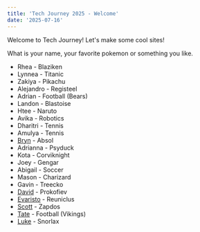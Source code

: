 ```yaml
---
title: 'Tech Journey 2025 - Welcome'
date: '2025-07-16'
---
```


Welcome to Tech Journey! Let's make some cool sites!

What is your name, your favorite pokemon or something you like.

- Rhea - Blaziken  
- Lynnea - Titanic
- Zakiya - Pikachu
- Alejandro - Registeel
- Adrian - Football (Bears)
- Landon - Blastoise
- Htee - Naruto
- Avika - Robotics
- Dharitri - Tennis
- Amulya - Tennis
- [Bryn](https://tech-journey-blog-green.vercel.app/) - Absol
- Adrianna - Psyduck
- Kota - Corviknight
- Joey - Gengar
- Abigail - Soccer
- Mason - Charizard
- Gavin - Treecko
- [David](https://tech-journey-blog-two.vercel.app/) - Prokofiev
- [Evaristo](tech-journey-blog-blush.vercel.app) - Reuniclus
- [Scott](https://scottsauber.com/) - Zapdos
- [Tate](https://tech-journey-blog-tate.vercel.app/) - Football (Vikings)
- [Luke](https://tech-journey-blog.vercel.app/) - Snorlax
